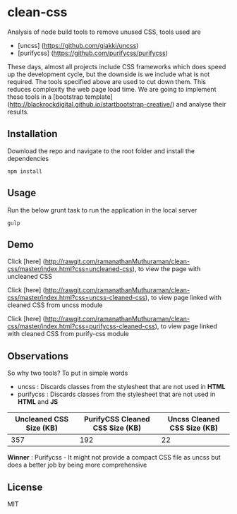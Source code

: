 # clean-css
Analysis of node build tools to remove unused CSS, tools used are
* [uncss] (https://github.com/giakki/uncss)
* [purifycss] (https://github.com/purifycss/purifycss)

These days, almost all projects include CSS frameworks which does speed up the development cycle, but the downside is we include what is not required. The tools specified above are used to cut down them. This reduces complexity the web page load time. We are going to implement these tools in a [bootstrap template] (http://blackrockdigital.github.io/startbootstrap-creative/) and analyse their results.

## Installation

Download the repo and navigate to the root folder and install the dependencies

```
npm install

```

## Usage

Run the below grunt task to run the application in the local server

```
gulp

```

## Demo
Click [here] (http://rawgit.com/ramanathanMuthuraman/clean-css/master/index.html?css=uncleaned-css), to view the page with uncleaned CSS 

Click [here] (http://rawgit.com/ramanathanMuthuraman/clean-css/master/index.html?css=uncss-cleaned-css), to view page linked with cleaned CSS from uncss module

Click [here] (http://rawgit.com/ramanathanMuthuraman/clean-css/master/index.html?css=purifycss-cleaned-css), to view page linked with cleaned CSS from purify-css module

## Observations

So why two tools? To put in simple words

* uncss : Discards classes from the stylesheet that are not used in **HTML** 
* purifycss : Discards classes from the stylesheet that are not used in **HTML** and **JS** 

Uncleaned CSS Size (KB) | PurifyCSS Cleaned CSS Size (KB) | Uncss Cleaned CSS Size (KB) 
------------ | ------------- | --------------
357 | 192 | 22

**Winner** : Purifycss - It might not provide a compact CSS file as uncss but does a better job by being more comprehensive

## License

MIT

